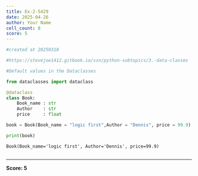 ```yaml
---
title: Ex-2-5429
date: 2025-04-26
author: Your Name
cell_count: 8
score: 5
---
```


```python
#created at 20250310
```


```python
#https://stevejoe1412.gitbook.io/ssn/python-subtopics/3.-data-classes
```


```python
#Default values in the Dataclasses
```


```python
from dataclasses import dataclass
```


```python
@dataclass
class Book:
    Book_name : str
    Author    : str
    price     : float
```


```python
book = Book(Book_name = "logic first",Author = "Dennis", price = 99.9)
```


```python
print(book)
```

    Book(Book_name='logic first', Author='Dennis', price=99.9)



```python

```


---
**Score: 5**